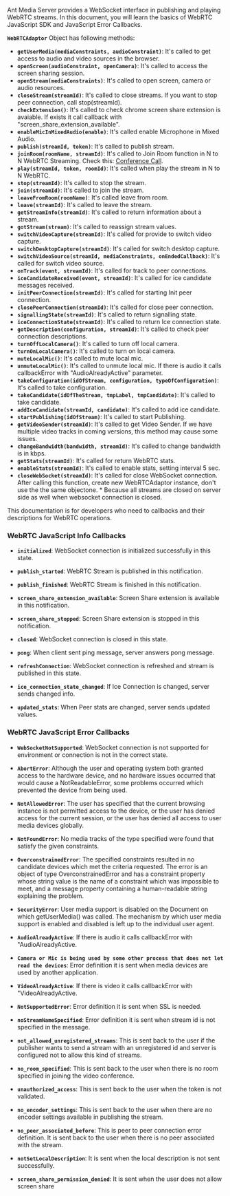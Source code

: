 <!--  * Do not add test server link because it's not a large server and it's already being used in demo and other 
 users. In addition, most of the users use the default streams and it causes errors. Instead, give the link to 
 start an instance in AWS or Azure and let them know the related sample in the project.
 * Do not tell installation both publishing and playing
-->

Ant Media Server provides a WebSocket interface in publishing and playing WebRTC streams. In this document, 
you will learn the basics of WebRTC JavaScript SDK and JavaScript Error Callbacks.

**`WebRTCAdaptor`** Object has following methods:

* **`getUserMedia(mediaConstraints, audioConstraint)`**: It's called to get access to audio and video sources in the browser.
* **`openScreen(audioConstraint, openCamera)`**: It's called to access the screen sharing session.
* **`openStream(mediaConstraints)`**: It's called to open screen, camera or audio resources.
* **`closeStream(streamId)`**: It's called to close streams. If you want to stop peer connection, call stop(streamId).
* **`checkExtension()`**: It's called to check chrome screen share extension is avaiable. If exists it call callback with "screen_share_extension_available".
* **`enableMicInMixedAudio(enable)`**: It's called enable Microphone in Mixed Audio.
* **`publish(streamId, token)`**: It's called to publish stream.
* **`joinRoom(roomName, streamId)`**: It's called to Join Room function in N to N WebRTC Streaming. Check this: [Conference Call](#WebRTC-Conference-Call).
* **`play(streamId, token, roomId)`**: It's called when play the stream in N to N WebRTC.
* **`stop(streamId)`**: It's called to stop the stream.
* **`join(streamId)`**: It's called to join the stream.
* **`leaveFromRoom(roomName)`**: It's called leave from room.
* **`leave(streamId)`**: It's called to leave the stream.
* **`getStreamInfo(streamId)`**: It's called to return information about a stream.
* **`gotStream(stream)`**: It's called to reassign stream values.
* **`switchVideoCapture(streamId)`**: It's called for provide to switch video capture.
* **`switchDesktopCapture(streamId)`**: It's  called for switch desktop capture.
* **`switchVideoSource(streamId, mediaConstraints, onEndedCallback)`**: It's called for switch video source.
* **`onTrack(event, streamId)`**: It's called for track to peer connections.
* **`iceCandidateReceived(event, streamId)`**: It's called for ice candidate messages received.
* **`initPeerConnection(streamId)`**: It's called for starting Init peer connection.
* **`closePeerConnection(streamId)`**: It's called for close peer connection.
* **`signallingState(streamId)`**: It's called to return signalling state.
* **`iceConnectionState(streamId)`**: It's called to return Ice connection state.
* **`gotDescription(configuration, streamId)`**: It's called to check peer connection descriptions.
* **`turnOffLocalCamera()`**: It's called to turn off local camera.
* **`turnOnLocalCamera()`**: It's called to turn on local camera.
* **`muteLocalMic()`**: It's called to mute local mic.
* **`unmuteLocalMic()`**: It's called to unmute local mic. If there is audio it calls callbackError with "AudioAlreadyActive" parameter.
* **`takeConfiguration(idOfStream, configuration, typeOfConfiguration)`**: It's called to take configuration.
* **`takeCandidate(idOfTheStream, tmpLabel, tmpCandidate)`**: It's called to take candidate.
* **`addIceCandidate(streamId, candidate)`**: It's called to add ice candidate.
* **`startPublishing(idOfStream)`**: It's called to start Publishing.
* **`getVideoSender(streamId)`**: It's called to get Video Sender. If we have multiple video tracks in coming versions, this method may cause some issues.
* **`changeBandwidth(bandwidth, streamId)`**: It's called to change bandwidth is in kbps.
* **`getStats(streamId)`**: It's called for return WebRTC stats.
* **`enableStats(streamId)`**: It's called to enable stats, setting interval 5 sec.
* **`closeWebSocket(streamId)`**: It's called for close WebSocket connection. After calling this function, create new WebRTCAdaptor instance, don't use the the same objectone. * Because all streams are closed on server side as well when websocket connection is closed.

This documentation is for developers who need to callbacks and their descriptions for WebRTC operations.

### WebRTC JavaScript Info Callbacks 

  * **`initialized`**: WebSocket connection is initialized successfully in this state.

  * **`publish_started`**: WebRTC Stream is published in this notification.

  * **`publish_finished`**: WebRTC Stream is finished in this notification.

  * **`screen_share_extension_available`**: Screen Share extension is available in this notification. 

  * **`screen_share_stopped`**: Screen Share extension is stopped in this notification. 

  * **`closed`**: WebSocket connection is closed in this state.

  * **`pong`**: When client sent ping message, server answers pong message.

  * **`refreshConnection`**: WebSocket connection is refreshed and stream is published in this state.

  * **`ice_connection_state_changed`**: If Ice Connection is changed, server sends changed info.

  * **`updated_stats`**: When Peer stats are changed, server sends updated values.

### WebRTC JavaScript Error Callbacks 

  * **`WebSocketNotSupported`**: WebSocket connection is not supported for environment or connection is not in the correct state.

  * **`AbortError`**: Although the user and operating system both granted access to the hardware device, and no hardware issues occurred that would cause a NotReadableError, some problems occurred which prevented the device from being used.

 * **`NotAllowedError`**: The user has specified that the current browsing instance is not permitted access to the device, or the user has denied access for the current session, or the user has denied all access to user media devices globally.

 * **`NotFoundError`**: No media tracks of the type specified were found that satisfy the given constraints.

 * **`OverconstrainedError`**: The specified constraints resulted in no candidate devices which met the criteria requested. The error is an object of type OverconstrainedError and has a constraint property whose string value is the name of a constraint which was impossible to meet, and a message property containing a human-readable string explaining the problem.

 * **`SecurityError`**: User media support is disabled on the Document on which getUserMedia() was called. The mechanism by which user media support is enabled and disabled is left up to the individual user agent.

 * **`AudioAlreadyActive`**: If there is audio it calls callbackError with "AudioAlreadyActive.

 * **`Camera or Mic is being used by some other process that does not let read the devices`**: Error definition it is sent when media devices are used by another application.

 * **`VideoAlreadyActive`**: If there is video it calls callbackError with "VideoAlreadyActive.

 * **`NotSupportedError`**: Error definition it is sent when SSL is needed.

 * **`noStreamNameSpecified`**: Error definition it is sent when stream id is not specified in the message.

 * **`not_allowed_unregistered_streams`**: This is sent back to the user if the publisher wants to send a stream with an unregistered id and server is configured not to allow this kind of streams.

 * **`no_room_specified`**: This is sent back to the user when there is no room specified in joining the video conference.

 * **`unauthorized_access`**: This is sent back to the user when the token is not validated.

 * **`no_encoder_settings`**: This is sent back to the user when there are no encoder settings available in publishing the stream.

 * **`no_peer_associated_before`**: This is peer to peer connection error definition. It is sent back to the user when there is no peer associated with the stream.

 * **`notSetLocalDescription`**: It is sent when the local description is not sent successfully.

 * **`screen_share_permission_denied`**: It is sent when the user does not allow screen share